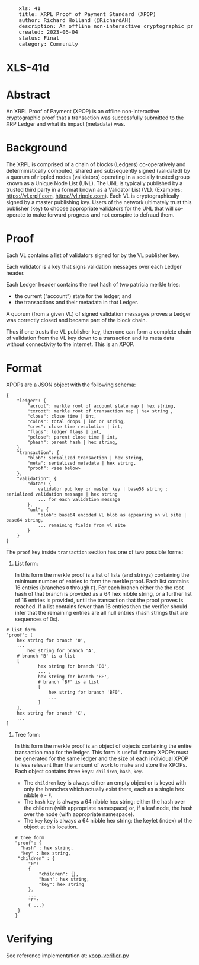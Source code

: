 <pre>
    xls: 41
    title: XRPL Proof of Payment Standard (XPOP)
    author: Richard Holland (@RichardAH)
	description: An offline non-interactive cryptographic proof that a transaction was successfully submitted to the XRP Ledger and what its impact (metadata) was
    created: 2023-05-04
    status: Final
    category: Community
</pre>

# XLS-41d

# Abstract

An XRPL Proof of Payment (XPOP) is an offline non-interactive cryptographic proof that a transaction was successfully submitted to the XRP Ledger and what its impact (metadata) was.

# Background

The XRPL is comprised of a chain of blocks (Ledgers) co-operatively and deterministically computed, shared and subsequently signed (validated) by a quorum of rippled nodes (validators) operating in a socially trusted group known as a Unique Node List (UNL). The UNL is typically published by a trusted third party in a format known as a Validator List (VL). (Examples: https://vl.xrplf.com, https://vl.ripple.com). Each VL is cryptographically signed by a master publishing key. Users of the network ultimately trust this publisher (key) to choose appropriate validators for the UNL that will co-operate to make forward progress and not conspire to defraud them.

# Proof

Each VL contains a list of validators signed for by the VL publisher key.

Each validator is a key that signs validation messages over each Ledger header.

Each Ledger header contains the root hash of two patricia merkle tries:

- the current (”account”) state for the ledger, and
- the transactions and their metadata in that Ledger.

A quorum (from a given VL) of signed validation messages proves a Ledger was correctly closed and became part of the block chain.

Thus if one trusts the VL publisher key, then one can form a complete chain of validation from the VL key down to a transaction and its meta data without connectivity to the internet. This is an XPOP.

# Format

XPOPs are a JSON object with the following schema:

```
{
	"ledger": {
		"acroot": merkle root of account state map | hex string,
		"txroot": merkle root of transaction map | hex string ,
		"close": close time | int,
		"coins": total drops | int or string,
		"cres": close time resolution | int,
		"flags": ledger flags | int,
		"pclose": parent close time | int,
		"phash": parent hash | hex string,
	},
	"transaction": {
		"blob": serialized transaction | hex string,
		"meta": serialized metadata | hex string,
		"proof": <see below>
	},
	"validation": {
		"data": {
			validator pub key or master key | base58 string : serialized validation message | hex string
			... for each validation message
		},
		"unl": {
			"blob": base64 encoded VL blob as appearing on vl site | base64 string,
			... remaining fields from vl site
		}
	}
}
```

The `proof` key inside `transaction` section has one of two possible forms:

1. List form:

   In this form the merkle proof is a list of lists (and strings) containing the minimum number of entries to form the merkle proof. Each list contains 16 entries (branches `0` through `F`). For each branch either the the root hash of that branch is provided as a 64 hex nibble string, or a further list of 16 entries is provided, until the transaction that the proof proves is reached. If a list contains fewer than 16 entries then the verifier should infer that the remaining entries are all null entries (hash strings that are sequences of 0s).

```
# list form
"proof": [
	hex string for branch '0',
	...
        hex string for branch 'A',
	# branch 'B' is a list
	[
			hex string for branch 'B0',
			... ,
			hex string for branch 'BE',
			# branch 'BF' is a list
			[
				hex string for branch 'BF0',
				...
			]
	],
	hex string for branch 'C',
	...
]

```

1. Tree form:

   In this form the merkle proof is an object of objects containing the entire transaction map for the ledger. This form is useful if many XPOPs must be generated for the same ledger and the size of each individual XPOP is less relevant than the amount of work to make and store the XPOPs. Each object contains three keys: `children`, `hash`, `key`.

   - The `children` key is always either an empty object or is keyed with only the branches which actually exist there, each as a single hex nibble `0` - `F`.
   - The `hash` key is always a 64 nibble hex string: either the hash over the children (with appropriate namespace) or, if a leaf node, the hash over the node (with appropriate namespace).
   - The `key` key is always a 64 nibble hex string: the keylet (index) of the object at this location.

   ```
   # tree form
   "proof": {
     "hash" : hex string,
     "key" : hex string,
   	"children" : {
   		"0":
   		{
   			"children": {},
   			"hash": hex string,
   			"key": hex string
   		},
   		...
   		"F":
   		{ ...}
   	}
   }
   ```

# Verifying

See reference implementation at: [xpop-verifier-py](https://github.com/RichardAH/xpop-verifier-py/blob/main/verify.py)

